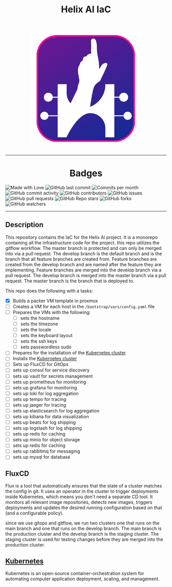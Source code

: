 <div  align="center">
  <h1 size="7">
    Helix AI IaC
  </h1>
</div>
<br/>
<br/>
<div align="center">
    <a href="https://helixaibot.com/" target="blank">
        <img
            src="https://github.com/SinLess-Games-LLC/Helix/blob/master/DOCS/images/logos/Favicon-01.png?raw=true"
            width="350"
            alt="Helix Ai Logo"
        />
    </a>
</div>
<br/>

---

<div  align="center">
  <h1 size="7">
    Badges
  </h1>
</div>

![Made with Love](https://img.shields.io/badge/Made%20with%20%E2%9D%A4%EF%B8%8F%20by-SinLess%20Games%20LLC-red.svg?style=for-the-badge)
![GitHub last commit](https://img.shields.io/github/last-commit/SinLess-Games-LLC/Helix-Ai-IaC?style=for-the-badge)
![Commits per month](https://img.shields.io/github/commit-activity/m/SinLess-Games-LLC/Helix-Ai-IaC?style=for-the-badge)
![GitHub commit activity](https://img.shields.io/github/commit-activity/y/SinLess-Games-LLC/Helix-Ai-IaC?style=for-the-badge)
![GitHub contributors](https://img.shields.io/github/contributors/SinLess-Games-LLC/Helix-Ai-IaC?style=for-the-badge)
![GitHub issues](https://img.shields.io/github/issues/SinLess-Games-LLC/Helix-Ai-IaC?style=for-the-badge)
![GitHub pull requests](https://img.shields.io/github/issues-pr/SinLess-Games-LLC/Helix-Ai-IaC?style=for-the-badge)
![GitHub Repo stars](https://img.shields.io/github/stars/SinLess-Games-LLC/Helix-Ai-IaC?style=for-the-badge)
![GitHub forks](https://img.shields.io/github/forks/SinLess-Games-LLC/Helix-Ai-IaC?style=for-the-badge)
![GitHub watchers](https://img.shields.io/github/watchers/SinLess-Games-LLC/Helix-Ai-IaC?style=for-the-badge)



---

## Description

This repository contains the IaC for the Helix Ai project. It is a monorepo containing all the infrastructure code for the project.
this repo utilizes the gitflow workflow. The master branch is protected and can only be merged into via a pull request. The develop branch is the default branch and is the branch that all feature branches are created from. Feature branches are created from the develop branch and are named after the feature they are implementing. Feature branches are merged into the develop branch via a pull request. The develop branch is merged into the master branch via a pull request. The master branch is the branch that is deployed to.

This repo does the following with a tasks:

- [x] Builds a packer VM template in proxmox
- [ ] Creates a VM for each host in the `/bootstrap/vars/config.yaml` file
- [ ] Prepares the VMs with the following:
  - [ ] sets the hostname
  - [ ] sets the timezone
  - [ ] sets the locale
  - [ ] sets the keyboard layout
  - [ ] sets the ssh keys
  - [ ] sets passwordless sudo
- [ ] Prepares for the installation of the [Kubernetes cluster](/docs/Kubernetes.md)
- [ ] Installs the [Kubernetes cluster](/docs/Kubernetes.md)
- [ ] Sets up FluxCD for GitOps
- [ ] sets up consul for service discovery
- [ ] sets up vault for secrets management
- [ ] sets up prometheus for monitoring
- [ ] sets up grafana for monitoring
- [ ] sets up loki for log aggregation
- [ ] sets up tempo for tracing
- [ ] sets up jaeger for tracing
- [ ] sets up elasticsearch for log aggregation
- [ ] sets up kibana for data visualization
- [ ] sets up beats for log shipping
- [ ] sets up logstash for log shipping
- [ ] sets up redis for caching
- [ ] sets up minio for object storage
- [ ] sets up redis for caching
- [ ] sets up rabbitmq for messaging
- [ ] sets up mysql for database

## FluxCD

Flux is a tool that automatically ensures that the state of a cluster matches the config in git. It uses an operator in the cluster to trigger deployments inside Kubernetes, which means you don't need a separate CD tool. It monitors all relevant image repositories, detects new images, triggers deployments and updates the desired running configuration based on that (and a configurable policy).

since we use gitops and gitflow, we run two clusters one that runs on the main branch and one that runs on the develop branch. The main branch is the production cluster and the develop branch is the staging cluster. The staging cluster is used for testing changes before they are merged into the production cluster.

## [Kubernetes](/docs/Kubernetes.md)

Kubernetes is an open-source container-orchestration system for automating computer application deployment, scaling, and management.
